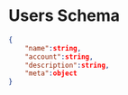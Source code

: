 # Users Schema

```json
{
    "name":string,
    "account":string,
    "description":string,
    "meta":object
}
```
